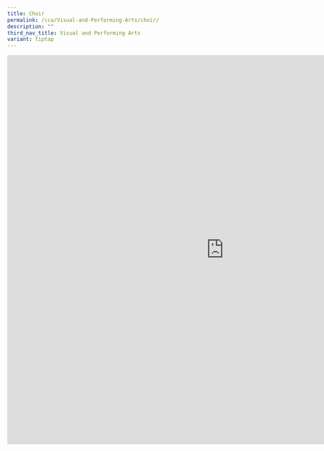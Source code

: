 ```yaml
---
title: Choir
permalink: /cca/Visual-and-Performing-Arts/choir/
description: ""
third_nav_title: Visual and Performing Arts
variant: tiptap
---
```

<div class="iframe-wrapper">
<iframe height="900" width="1000" allowfullscreen="true" frameborder="0" src="https://docs.google.com/document/d/e/2PACX-1vQ7WDeGdUXTNOXBmAgbzvR23jul6yJr82ypUiQo9xmObLWtqzGS9XbHK-xz8tHXQLnXwzeubWmZtpdr/pub?embedded=true"></iframe>
</div>
<p></p>